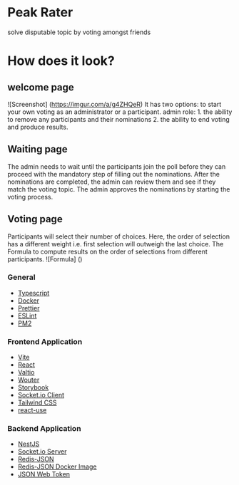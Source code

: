 # Peak Rater
solve disputable topic by voting amongst friends

# How does it look?
  ## welcome page 
  ![Screenshot] (https://imgur.com/a/g4ZHQeR)
  It has two options: to start your own voting as an administrator or a participant. 
  admin role: 
    1. the ability to remove any participants and their nominations
    2. the ability to end voting and produce results.
  ## Waiting page
  The admin needs to wait until the participants join the poll before they can proceed with the mandatory step of filling out the nominations. After the nominations are completed, the admin can review them and see if they match the voting topic. The admin approves the nominations by starting the voting process.
  ## Voting page
  Participants will select their number of choices. Here, the order of selection has a different weight i.e. first selection will outweigh the last choice.
  The Formula to compute results on the order of selections from different participants.
  ![Formula] ()
  
  ### General
* [Typescript](https://www.typescriptlang.org/)
* [Docker](https://www.docker.com/products/docker-desktop)
* [Prettier](https://prettier.io/)
* [ESLint](https://eslint.org/docs/user-guide/getting-started)
* [PM2](https://pm2.keymetrics.io/docs/usage/quick-start/)

### Frontend Application
* [Vite](https://vitejs.dev/)
* [React](https://reactjs.org/)
* [Valtio](https://github.com/pmndrs/valtio)
* [Wouter](https://github.com/molefrog/wouter)
* [Storybook](https://storybook.js.org/)
* [Socket.io Client](https://socket.io/docs/v4/client-api/)
* [Tailwind CSS](https://tailwindcss.com/)
* [react-use](https://github.com/streamich/react-use)

### Backend Application
* [NestJS](https://nestjs.com/)
* [Socket.io Server](https://socket.io/docs/v4/server-api/)
* [Redis-JSON](https://oss.redis.com/redisjson/)
* [Redis-JSON Docker Image](https://hub.docker.com/r/redislabs/rejson/)
* [JSON Web Token](https://jwt.io/)
  
  
  
  
  

  
